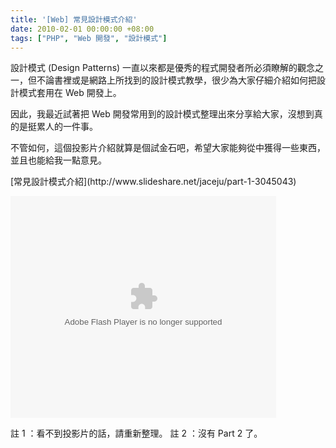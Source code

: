```yaml
---
title: '[Web] 常見設計模式介紹'
date: 2010-02-01 00:00:00 +08:00
tags: ["PHP", "Web 開發", "設計模式"]
---
```


設計模式 (Design Patterns) 一直以來都是優秀的程式開發者所必須瞭解的觀念之一，但不論書裡或是網路上所找到的設計模式教學，很少為大家仔細介紹如何把設計模式套用在 Web 開發上。

因此，我最近試著把 Web 開發常用到的設計模式整理出來分享給大家，沒想到真的是挺累人的一件事。

不管如何，這個投影片介紹就算是個試金石吧，希望大家能夠從中獲得一些東西，並且也能給我一點意見。

<!-- more -->
<div>[常見設計模式介紹](http://www.slideshare.net/jaceju/part-1-3045043)<object style="margin:0px" width="425" height="355">

<embed src="http://static.slidesharecdn.com/swf/ssplayer2.swf?doc=part1-100201063244-phpapp01&stripped_title=part-1-3045043" type="application/x-shockwave-flash" allowscriptaccess="always" allowfullscreen="true" width="425" height="355"></embed></object></div>

註 1 ：看不到投影片的話，請重新整理。
註 2 ：沒有 Part 2 了。
